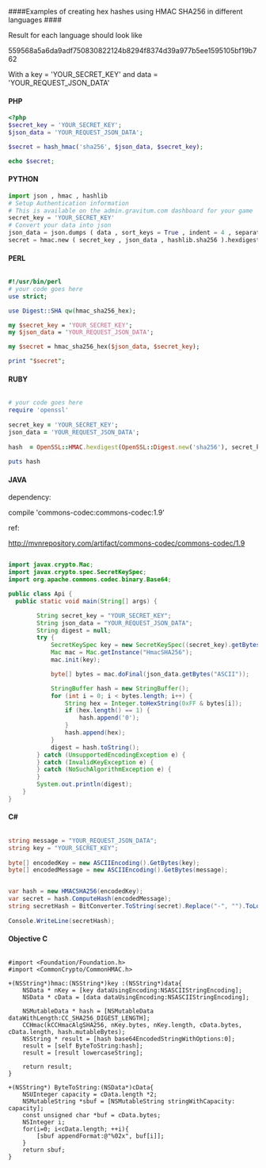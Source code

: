 ####Examples of creating hex hashes using HMAC SHA256 in different languages ####


Result for each language should look like 

559568a5a6da9adf750830822124b8294f8374d39a977b5ee1595105bf19b762


With a key = 'YOUR_SECRET_KEY' and data = 'YOUR_REQUEST_JSON_DATA'

#### PHP ####


```php
<?php
$secret_key = 'YOUR_SECRET_KEY';
$json_data = 'YOUR_REQUEST_JSON_DATA';

$secret = hash_hmac('sha256', $json_data, $secret_key);

echo $secret;

```
#### PYTHON ####
```python
import json , hmac , hashlib
# Setup Authentication information
# This is available on the admin.gravitum.com dashboard for your game
secret_key = 'YOUR_SECRET_KEY'
# Convert your data into json
json_data = json.dumps ( data , sort_keys = True , indent = 4 , separators = (',' , ': ') )
secret = hmac.new ( secret_key , json_data , hashlib.sha256 ).hexdigest ( )
```

#### PERL ####


```perl

#!/usr/bin/perl
# your code goes here
use strict;

use Digest::SHA qw(hmac_sha256_hex);

my $secret_key = 'YOUR_SECRET_KEY';
my $json_data = 'YOUR_REQUEST_JSON_DATA';

my $secret = hmac_sha256_hex($json_data, $secret_key);

print "$secret";
```

#### RUBY ####


```ruby

# your code goes here
require 'openssl'
 
secret_key = 'YOUR_SECRET_KEY';
json_data = 'YOUR_REQUEST_JSON_DATA';
 
hash  = OpenSSL::HMAC.hexdigest(OpenSSL::Digest.new('sha256'), secret_key, json_data)
 
puts hash

```


#### JAVA ####

dependency:

compile 'commons-codec:commons-codec:1.9'

ref: 

http://mvnrepository.com/artifact/commons-codec/commons-codec/1.9

```java

import javax.crypto.Mac;
import javax.crypto.spec.SecretKeySpec;
import org.apache.commons.codec.binary.Base64;

public class Api {
  public static void main(String[] args) {

        String secret_key = "YOUR_SECRET_KEY";
        String json_data = "YOUR_REQUEST_JSON_DATA";
        String digest = null;
        try {
            SecretKeySpec key = new SecretKeySpec((secret_key).getBytes("UTF-8"), "HmacSHA256");
            Mac mac = Mac.getInstance("HmacSHA256");
            mac.init(key);

            byte[] bytes = mac.doFinal(json_data.getBytes("ASCII"));

            StringBuffer hash = new StringBuffer();
            for (int i = 0; i < bytes.length; i++) {
                String hex = Integer.toHexString(0xFF & bytes[i]);
                if (hex.length() == 1) {
                    hash.append('0');
                }
                hash.append(hex);
            }
            digest = hash.toString();
        } catch (UnsupportedEncodingException e) {
        } catch (InvalidKeyException e) {
        } catch (NoSuchAlgorithmException e) {
        }
        System.out.println(digest);
    }
}
```

#### C# ####

```c#

string message = "YOUR_REQUEST_JSON_DATA";
string key = "YOUR_SECRET_KEY";
            
byte[] encodedKey = new ASCIIEncoding().GetBytes(key);
byte[] encodedMessage = new ASCIIEncoding().GetBytes(message);


var hash = new HMACSHA256(encodedKey);
var secret = hash.ComputeHash(encodedMessage);
string secretHash = BitConverter.ToString(secret).Replace("-", "").ToLower();
          
Console.WriteLine(secretHash);
```

#### Objective C ####

```smalltalk

#import <Foundation/Foundation.h>
#import <CommonCrypto/CommonHMAC.h>

+(NSString*)hmac:(NSString*)key :(NSString*)data{
    NSData * nKey = [key dataUsingEncoding:NSASCIIStringEncoding];
    NSData * cData = [data dataUsingEncoding:NSASCIIStringEncoding];

    NSMutableData * hash = [NSMutableData dataWithLength:CC_SHA256_DIGEST_LENGTH];
    CCHmac(kCCHmacAlgSHA256, nKey.bytes, nKey.length, cData.bytes, cData.length, hash.mutableBytes);
    NSString * result = [hash base64EncodedStringWithOptions:0];
    result = [self ByteToString:hash];
    result = [result lowercaseString];
  
    return result;
}

+(NSString*) ByteToString:(NSData*)cData{
    NSUInteger capacity = cData.length *2;
    NSMutableString *sbuf = [NSMutableString stringWithCapacity: capacity];
    const unsigned char *buf = cData.bytes;
    NSInteger i;
    for(i=0; i<cData.length; ++i){
        [sbuf appendFormat:@"%02x", buf[i]];
    }
    return sbuf;
}
```





